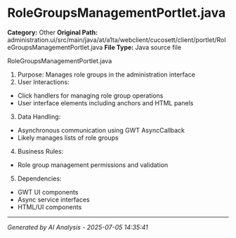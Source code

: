 # RoleGroupsManagementPortlet.java

**Category:** Other
**Original Path:** administration.ui/src/main/java/at/a1ta/webclient/cucosett/client/portlet/RoleGroupsManagementPortlet.java
**File Type:** Java source file

RoleGroupsManagementPortlet.java
1. Purpose: Manages role groups in the administration interface
2. User Interactions:
- Click handlers for managing role group operations
- User interface elements including anchors and HTML panels
3. Data Handling:
- Asynchronous communication using GWT AsyncCallback
- Likely manages lists of role groups
4. Business Rules:
- Role group management permissions and validation
5. Dependencies:
- GWT UI components
- Async service interfaces
- HTML/UI components

---
*Generated by AI Analysis - 2025-07-05 14:35:41*
